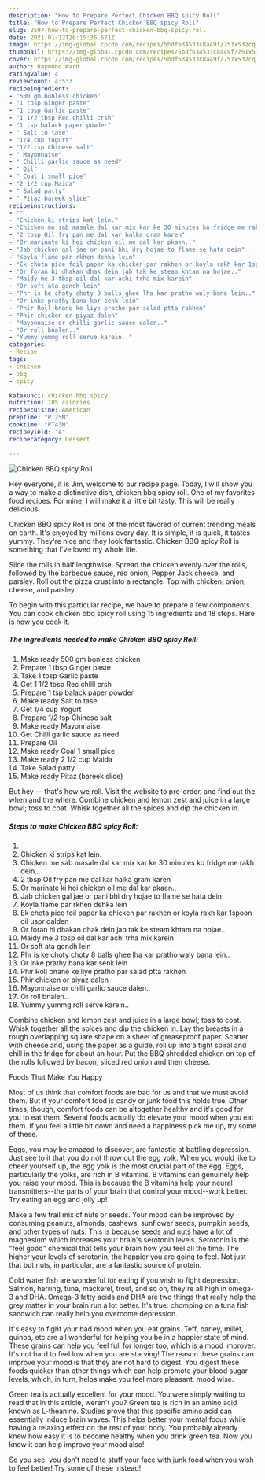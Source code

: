 ```yaml
---
description: "How to Prepare Perfect Chicken BBQ spicy Roll"
title: "How to Prepare Perfect Chicken BBQ spicy Roll"
slug: 2597-how-to-prepare-perfect-chicken-bbq-spicy-roll
date: 2021-01-12T20:15:36.671Z
image: https://img-global.cpcdn.com/recipes/5bdf634533c8a49f/751x532cq70/chicken-bbq-spicy-roll-recipe-main-photo.jpg
thumbnail: https://img-global.cpcdn.com/recipes/5bdf634533c8a49f/751x532cq70/chicken-bbq-spicy-roll-recipe-main-photo.jpg
cover: https://img-global.cpcdn.com/recipes/5bdf634533c8a49f/751x532cq70/chicken-bbq-spicy-roll-recipe-main-photo.jpg
author: Raymond Ward
ratingvalue: 4
reviewcount: 43533
recipeingredient:
- "500 gm bonless chicken"
- "1 tbsp Ginger paste"
- "1 tbsp Garlic paste"
- "1 1/2 tbsp Rec chilli crsh"
- "1 tsp balack paper powder"
- " Salt to tase"
- "1/4 cup Yogurt"
- "1/2 tsp Chinese salt"
- " Mayonnaise"
- " Chilli garlic sauce as need"
- " Oil"
- " Coal 1 small pice"
- "2 1/2 cup Maida"
- " Salad patty"
- " Pitaz bareek slice"
recipeinstructions:
- ""
- "Chicken ki strips kat lein."
- "Chicken me sab masale dal kar mix kar ke 30 minutes ko fridge me rakh dein..."
- "2 tbsp Oil fry pan me dal kar halka gram karen"
- "Or marinate ki hoi chicken oil me dal kar pkaen.."
- "Jab chicken gal jae or pani bhi dry hojae to flame se hata dein"
- "Koyla flame par rkhen dehka lein"
- "Ek chota pice foil paper ka chicken par rakhen or koyla rakh kar 1spoon oil uspr dalden"
- "Or foran hi dhakan dhak dein jab tak ke steam khtam na hojae.."
- "Maidy me 3 tbsp oil dal kar achi trha mix karein"
- "Or soft ata gondh lein"
- "Phr is ke choty choty 8 balls ghee lha kar pratho waly bana lein.."
- "Or inke prathy bana kar senk lein"
- "Phir Roll bnane ke liye pratho par salad ptta rakhen"
- "Phir chicken or piyaz dalen"
- "Mayonnaise or chilli garlic sauce dalen.."
- "Or roll bnalen.."
- "Yummy yummg roll serve karein.."
categories:
- Recipe
tags:
- chicken
- bbq
- spicy

katakunci: chicken bbq spicy 
nutrition: 105 calories
recipecuisine: American
preptime: "PT25M"
cooktime: "PT43M"
recipeyield: "4"
recipecategory: Dessert

---
```



![Chicken BBQ spicy Roll](https://img-global.cpcdn.com/recipes/5bdf634533c8a49f/751x532cq70/chicken-bbq-spicy-roll-recipe-main-photo.jpg)

Hey everyone, it is Jim, welcome to our recipe page. Today, I will show you a way to make a distinctive dish, chicken bbq spicy roll. One of my favorites food recipes. For mine, I will make it a little bit tasty. This will be really delicious.

Chicken BBQ spicy Roll is one of the most favored of current trending meals on earth. It's enjoyed by millions every day. It is simple, it is quick, it tastes yummy. They're nice and they look fantastic. Chicken BBQ spicy Roll is something that I've loved my whole life.

Slice the rolls in half lengthwise. Spread the chicken evenly over the rolls, followed by the barbecue sauce, red onion, Pepper Jack cheese, and parsley. Roll out the pizza crust into a rectangle. Top with chicken, onion, cheese, and parsley.


To begin with this particular recipe, we have to prepare a few components. You can cook chicken bbq spicy roll using 15 ingredients and 18 steps. Here is how you cook it.

<!--inarticleads1-->

##### The ingredients needed to make Chicken BBQ spicy Roll:

1. Make ready 500 gm bonless chicken
1. Prepare 1 tbsp Ginger paste
1. Take 1 tbsp Garlic paste
1. Get 1 1/2 tbsp Rec chilli crsh
1. Prepare 1 tsp balack paper powder
1. Make ready  Salt to tase
1. Get 1/4 cup Yogurt
1. Prepare 1/2 tsp Chinese salt
1. Make ready  Mayonnaise
1. Get  Chilli garlic sauce as need
1. Prepare  Oil
1. Make ready  Coal 1 small pice
1. Make ready 2 1/2 cup Maida
1. Take  Salad patty
1. Make ready  Pitaz (bareek slice)


But hey — that&#39;s how we roll. Visit the website to pre-order, and find out the when and the where. Combine chicken and lemon zest and juice in a large bowl; toss to coat. Whisk together all the spices and dip the chicken in. 

<!--inarticleads2-->

##### Steps to make Chicken BBQ spicy Roll:

1. 
1. Chicken ki strips kat lein.
1. Chicken me sab masale dal kar mix kar ke 30 minutes ko fridge me rakh dein...
1. 2 tbsp Oil fry pan me dal kar halka gram karen
1. Or marinate ki hoi chicken oil me dal kar pkaen..
1. Jab chicken gal jae or pani bhi dry hojae to flame se hata dein
1. Koyla flame par rkhen dehka lein
1. Ek chota pice foil paper ka chicken par rakhen or koyla rakh kar 1spoon oil uspr dalden
1. Or foran hi dhakan dhak dein jab tak ke steam khtam na hojae..
1. Maidy me 3 tbsp oil dal kar achi trha mix karein
1. Or soft ata gondh lein
1. Phr is ke choty choty 8 balls ghee lha kar pratho waly bana lein..
1. Or inke prathy bana kar senk lein
1. Phir Roll bnane ke liye pratho par salad ptta rakhen
1. Phir chicken or piyaz dalen
1. Mayonnaise or chilli garlic sauce dalen..
1. Or roll bnalen..
1. Yummy yummg roll serve karein..


Combine chicken and lemon zest and juice in a large bowl; toss to coat. Whisk together all the spices and dip the chicken in. Lay the breasts in a rough overlapping square shape on a sheet of greaseproof paper. Scatter with cheese and, using the paper as a guide, roll up into a tight spiral and chill in the fridge for about an hour. Put the BBQ shredded chicken on top of the rolls followed by bacon, sliced red onion and then cheese. 

Foods That Make You Happy


Most of us think that comfort foods are bad for us and that we must avoid them. But if your comfort food is candy or junk food this holds true. Other times, though, comfort foods can be altogether healthy and it's good for you to eat them. Several foods actually do elevate your mood when you eat them. If you feel a little bit down and need a happiness pick me up, try some of these.

Eggs, you may be amazed to discover, are fantastic at battling depression. Just see to it that you do not throw out the egg yolk. When you would like to cheer yourself up, the egg yolk is the most crucial part of the egg. Eggs, particularly the yolks, are rich in B vitamins. B vitamins can genuinely help you raise your mood. This is because the B vitamins help your neural transmitters--the parts of your brain that control your mood--work better. Try eating an egg and jolly up!

Make a few trail mix of nuts or seeds. Your mood can be improved by consuming peanuts, almonds, cashews, sunflower seeds, pumpkin seeds, and other types of nuts. This is because seeds and nuts have a lot of magnesium which increases your brain's serotonin levels. Serotonin is the "feel good" chemical that tells your brain how you feel all the time. The higher your levels of serotonin, the happier you are going to feel. Not just that but nuts, in particular, are a fantastic source of protein.

Cold water fish are wonderful for eating if you wish to fight depression. Salmon, herring, tuna, mackerel, trout, and so on, they're all high in omega-3 and DHA. Omega-3 fatty acids and DHA are two things that really help the grey matter in your brain run a lot better. It's true: chomping on a tuna fish sandwich can really help you overcome depression. 

It's easy to fight your bad mood when you eat grains. Teff, barley, millet, quinoa, etc are all wonderful for helping you be in a happier state of mind. These grains can help you feel full for longer too, which is a mood improver. It's not hard to feel low when you are starving! The reason these grains can improve your mood is that they are not hard to digest. You digest these foods quicker than other things which can help promote your blood sugar levels, which, in turn, helps make you feel more pleasant, mood wise.

Green tea is actually excellent for your mood. You were simply waiting to read that in this article, weren't you? Green tea is rich in an amino acid known as L-theanine. Studies prove that this specific amino acid can essentially induce brain waves. This helps better your mental focus while having a relaxing effect on the rest of your body. You probably already knew how easy it is to become healthy when you drink green tea. Now you know it can help improve your mood also!

So you see, you don't need to stuff your face with junk food when you wish to feel better! Try some of these instead!

